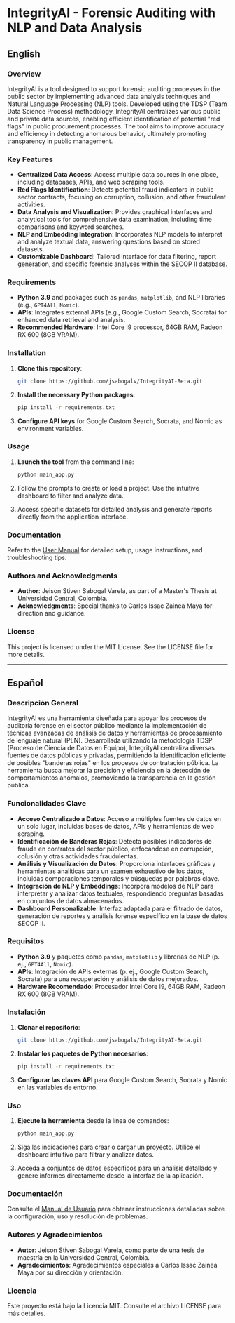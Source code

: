 # IntegrityAI - Forensic Auditing with NLP and Data Analysis

## English

### Overview

IntegrityAI is a tool designed to support forensic auditing processes in the public sector by implementing advanced data analysis techniques and Natural Language Processing (NLP) tools. Developed using the TDSP (Team Data Science Process) methodology, IntegrityAI centralizes various public and private data sources, enabling efficient identification of potential "red flags" in public procurement processes. The tool aims to improve accuracy and efficiency in detecting anomalous behavior, ultimately promoting transparency in public management.

### Key Features

- **Centralized Data Access**: Access multiple data sources in one place, including databases, APIs, and web scraping tools.
- **Red Flags Identification**: Detects potential fraud indicators in public sector contracts, focusing on corruption, collusion, and other fraudulent activities.
- **Data Analysis and Visualization**: Provides graphical interfaces and analytical tools for comprehensive data examination, including time comparisons and keyword searches.
- **NLP and Embedding Integration**: Incorporates NLP models to interpret and analyze textual data, answering questions based on stored datasets.
- **Customizable Dashboard**: Tailored interface for data filtering, report generation, and specific forensic analyses within the SECOP II database.

### Requirements

- **Python 3.9** and packages such as `pandas`, `matplotlib`, and NLP libraries (e.g., `GPT4All`, `Nomic`).
- **APIs**: Integrates external APIs (e.g., Google Custom Search, Socrata) for enhanced data retrieval and analysis.
- **Recommended Hardware**: Intel Core i9 processor, 64GB RAM, Radeon RX 600 (8GB VRAM).

### Installation

1. **Clone this repository**:
   ```bash
   git clone https://github.com/jsabogalv/IntegrityAI-Beta.git
   ```

2. **Install the necessary Python packages**:
   ```bash
   pip install -r requirements.txt
   ```

3. **Configure API keys** for Google Custom Search, Socrata, and Nomic as environment variables.

### Usage

1. **Launch the tool** from the command line:
   ```bash
   python main_app.py
   ```

2. Follow the prompts to create or load a project. Use the intuitive dashboard to filter and analyze data.

3. Access specific datasets for detailed analysis and generate reports directly from the application interface.

### Documentation

Refer to the [User Manual](README/Manual%20Usuario%20Final%20v1.2.pdf) for detailed setup, usage instructions, and troubleshooting tips.

### Authors and Acknowledgments

- **Author**: Jeison Stiven Sabogal Varela, as part of a Master's Thesis at Universidad Central, Colombia.
- **Acknowledgments**: Special thanks to Carlos Issac Zainea Maya for direction and guidance.

### License

This project is licensed under the MIT License. See the LICENSE file for more details.

---

## Español

### Descripción General

IntegrityAI es una herramienta diseñada para apoyar los procesos de auditoría forense en el sector público mediante la implementación de técnicas avanzadas de análisis de datos y herramientas de procesamiento de lenguaje natural (PLN). Desarrollada utilizando la metodología TDSP (Proceso de Ciencia de Datos en Equipo), IntegrityAI centraliza diversas fuentes de datos públicas y privadas, permitiendo la identificación eficiente de posibles "banderas rojas" en los procesos de contratación pública. La herramienta busca mejorar la precisión y eficiencia en la detección de comportamientos anómalos, promoviendo la transparencia en la gestión pública.

### Funcionalidades Clave

- **Acceso Centralizado a Datos**: Acceso a múltiples fuentes de datos en un solo lugar, incluidas bases de datos, APIs y herramientas de web scraping.
- **Identificación de Banderas Rojas**: Detecta posibles indicadores de fraude en contratos del sector público, enfocándose en corrupción, colusión y otras actividades fraudulentas.
- **Análisis y Visualización de Datos**: Proporciona interfaces gráficas y herramientas analíticas para un examen exhaustivo de los datos, incluidas comparaciones temporales y búsquedas por palabras clave.
- **Integración de NLP y Embeddings**: Incorpora modelos de NLP para interpretar y analizar datos textuales, respondiendo preguntas basadas en conjuntos de datos almacenados.
- **Dashboard Personalizable**: Interfaz adaptada para el filtrado de datos, generación de reportes y análisis forense específico en la base de datos SECOP II.

### Requisitos

- **Python 3.9** y paquetes como `pandas`, `matplotlib` y librerías de NLP (p. ej., `GPT4All`, `Nomic`).
- **APIs**: Integración de APIs externas (p. ej., Google Custom Search, Socrata) para una recuperación y análisis de datos mejorados.
- **Hardware Recomendado**: Procesador Intel Core i9, 64GB RAM, Radeon RX 600 (8GB VRAM).

### Instalación

1. **Clonar el repositorio**:
   ```bash
   git clone https://github.com/jsabogalv/IntegrityAI-Beta.git
   ```

2. **Instalar los paquetes de Python necesarios**:
   ```bash
   pip install -r requirements.txt
   ```

3. **Configurar las claves API** para Google Custom Search, Socrata y Nomic en las variables de entorno.

### Uso

1. **Ejecute la herramienta** desde la línea de comandos:
   ```bash
   python main_app.py
   ```

2. Siga las indicaciones para crear o cargar un proyecto. Utilice el dashboard intuitivo para filtrar y analizar datos.

3. Acceda a conjuntos de datos específicos para un análisis detallado y genere informes directamente desde la interfaz de la aplicación.

### Documentación

Consulte el [Manual de Usuario](path/to/manual) para obtener instrucciones detalladas sobre la configuración, uso y resolución de problemas.

### Autores y Agradecimientos

- **Autor**: Jeison Stiven Sabogal Varela, como parte de una tesis de maestría en la Universidad Central, Colombia.
- **Agradecimientos**: Agradecimientos especiales a Carlos Issac Zainea Maya por su dirección y orientación.

### Licencia

Este proyecto está bajo la Licencia MIT. Consulte el archivo LICENSE para más detalles.
